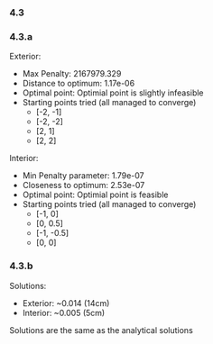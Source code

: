 ### 4.3

### 4.3.a

Exterior:

- Max Penalty: 2167979.329
- Distance to optimum: 1.17e-06
- Optimal point: Optimial point is slightly infeasible
- Starting points tried (all managed to converge)
  - [-2, -1]
  - [-2, -2]
  - [2, 1]
  - [2, 2]

Interior:

- Min Penalty parameter: 1.79e-07
- Closeness to optimum: 2.53e-07
- Optimal point: Optimial point is feasible
- Starting points tried (all managed to converge)
  - [-1, 0]
  - [0, 0.5]
  - [-1, -0.5]
  - [0, 0]

### 4.3.b

Solutions:

- Exterior: ~0.014 (14cm)
- Interior: ~0.005 (5cm)

Solutions are the same as the analytical solutions
